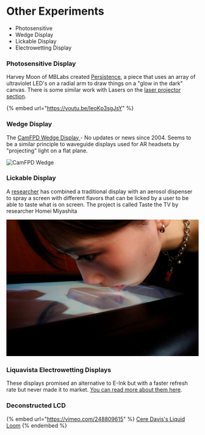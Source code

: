 # Other Experiments

* Photosensitive
* Wedge Display
* Lickable Display
* Electrowetting Display

### Photosensitive Display

Harvey Moon of MBLabs created [Persistence](http://www.mblabs.org/projects#/persistence/), a piece that uses an array of ultraviolet LED's on a radial arm to draw things on a "glow in the dark" canvas. There is some similar work with Lasers on the [laser projector section](../displays/laser-projectors.md#lasers-and-photosensitive-surfaces).

{% embed url="https://youtu.be/IeoKp3sgJsY" %}

### Wedge Display

The [CamFPD Wedge Display ](http://www.eng.cam.ac.uk/news/flat-screen-tv-masses-innovative-wedge-screen-offers-bigger-cheaper-displays)- No updates or news since 2004. Seems to be a similar principle to waveguide displays used for AR headsets by "projecting" light on a flat plane.

![CamFPD Wedge](../.gitbook/assets/flatscreen\_tv.jpg)

### Lickable Display

A [researcher](https://www.reuters.com/technology/lick-it-up-japan-professor-creates-tele-taste-tv-screen-2021-12-23/) has combined a traditional display with an aerosol dispenser to spray a screen with different flavors that can be licked by a user to be able to taste what is on screen. The project is called Taste the TV by researcher Homei Miyashita

![Homei Miyashita's Lickable Display](../.gitbook/assets/SKIBUNWXMJMIZFDJUF6TCDYGEU.jpg)

### Liquavista Electrowetting Displays

These displays promised an alternative to E-Ink but with a faster refresh rate but never made it to market. [You can read more about them here](https://lookgadgets.com/liquavista/).

### Deconstructed LCD

{% embed url="https://vimeo.com/248809615" %}
[Cere Davis's Liquid Loom](https://www.ceredavis.com/liquid-loom)
{% endembed %}





